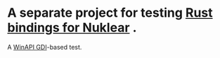 # A separate project for testing [Rust bindings for Nuklear](https://github.com/snuk182/nuklear-rust) . 
A [WinAPI GDI](https://msdn.microsoft.com/en-us/library/windows/desktop/dd145203(v=vs.85).aspx)-based test.
